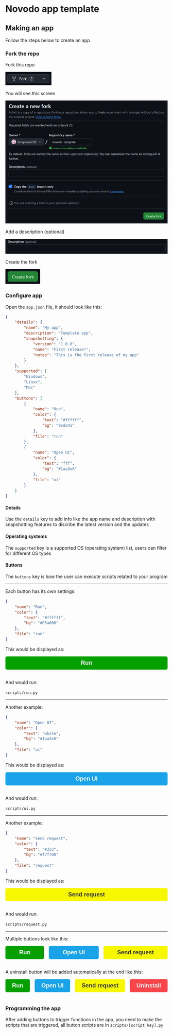 # Novodo app template

## Making an app

Follow the steps below to create an app

### Fork the repo

Fork this repo

![Fork image](https://raw.githubusercontent.com/NovodoOfficial/novodo/refs/heads/main/other/novodo%20packages/assets/fork.png)

You will see this screen

![Fork UI](https://raw.githubusercontent.com/NovodoOfficial/novodo/refs/heads/main/other/novodo%20packages/assets/fork%20ui.png)

Add a description (optional)

![Fork description](https://raw.githubusercontent.com/NovodoOfficial/novodo/refs/heads/main/other/novodo%20packages/assets/fork%20description.png)

Create the fork

![Create fork](https://raw.githubusercontent.com/NovodoOfficial/novodo/refs/heads/main/other/novodo%20packages/assets/create%20fork.png)

### Configure app

Open the ```app.json``` file, it should look like this:

```json
{
    "details": {
        "name": "My app",
        "description": "Template app",
        "snapshotting": {
            "version": "1.0.0",
            "name": "First release!",
            "notes": "This is the first release of my app"
        }
    },
    "supported": [
        "Windows",
        "Linux",
        "Mac"
    ],
    "buttons": [
        {
            "name": "Run",
            "color": {
                "text": "#ffffff",
                "bg": "9cda4a"
            },
            "file": "run"
        },
        {
            "name": "Open UI",
            "color": {
                "text": "fff",
                "bg": "#1aa3e8"
            },
            "file": "ui"
        }
    ]
}
```

#### Details

Use the ```details``` key to add info like the app name and description with snapshotting features to discribe the latest version and the updates

#### Operating systems

The ```supported``` key is a supported OS (operating system) list, users can filter for different OS types

#### Buttons

The ```buttons``` key is how the user can execute scripts related to your program

<hr>

Each button has its own settings:

```json
{
    "name": "Run",
    "color": {
        "text": "#ffffff",
        "bg": "#05a000"
    },
    "file": "run"
}
```

This would be displayed as:

<style>
    .actions {
        display: flex;
        gap: 15px;
    }

    .actions button {
        border: none;
        color: white;
        font-size: 18px;
        padding: 10px;
        flex-grow: 1;
        cursor: pointer;
        border-radius: 5px;
        font-weight: bold;
    }
</style>

<div class="actions">
    <button style="background-color: #05a000; color: #ffffff;">Run</button>
</div>

<br>

And would run:

```scripts/run.py```

<hr>

Another example:

```json
{
    "name": "Open UI",
    "color": {
        "text": "white",
        "bg": "#1aa3e8"
    },
    "file": "ui"
}
```

This would be displayed as:

<div class="actions">
    <button style="background-color: #1aa3e8; color: white;">Open UI</button>
</div>

<br>

And would run:

```scripts/ui.py```

<hr>

Another example:

```json
{
    "name": "Send request",
    "color": {
        "text": "#333",
        "bg": "#f7f700"
    },
    "file": "request"
}
```

This would be displayed as:

<div class="actions">
    <button style="background-color: #f7f700; color: #333;">Send request</button>
</div>

<br>

And would run:

```scripts/request.py```

<hr>

Multiple buttons look like this:

<div class="actions">
    <button style="background-color: #05a000; color: white;">Run</button>
    <button style="background-color: #1aa3e8; color: white;">Open UI</button>
    <button style="background-color: #f7f700; color: #333;">Send request</button>
</div>

<br>

A uninstall button will be added automatically at the end like this:

<div class="actions">
    <button style="background-color: #05a000; color: white;">Run</button>
    <button style="background-color: #1aa3e8; color: white;">Open UI</button>
    <button style="background-color: #f7f700; color: #333;">Send request</button>
    <button style="background-color: #f7454a; color: white;">Uninstall</button>
</div>

<br>

### Programming the app

After adding buttons to trigger functions in the app, you need to make the scripts that are triggered, all button scripts are in ```scripts/[script key].py```

